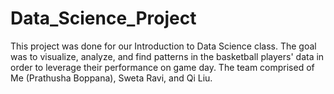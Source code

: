 # Data_Science_Project
This project was done for our Introduction to Data Science class. The goal was to visualize, analyze, and find patterns in the basketball players' data in order to leverage their performance on game day. The team comprised of Me (Prathusha Boppana), Sweta Ravi, and Qi Liu.
